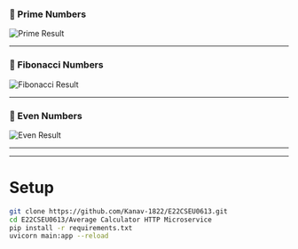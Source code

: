 ### 🔹 Prime Numbers
![Prime Result](assets/prime-result.png)

---

### 🔹 Fibonacci Numbers
![Fibonacci Result](assets/fibo-result.png)

---

### 🔹 Even Numbers
![Even Result](assets/even-result.png)

---

---

# Setup

```bash
git clone https://github.com/Kanav-1822/E22CSEU0613.git
cd E22CSEU0613/Average Calculator HTTP Microservice
pip install -r requirements.txt
uvicorn main:app --reload
